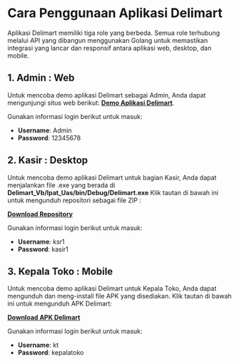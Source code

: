 # Cara Penggunaan Aplikasi Delimart

Aplikasi Delimart memiliki tiga role yang berbeda. Semua role terhubung melalui API yang dibangun menggunakan Golang untuk memastikan integrasi yang lancar dan responsif antara aplikasi web, desktop, dan mobile.

## 1. Admin : Web

Untuk mencoba demo aplikasi Delimart sebagai Admin, Anda dapat mengunjungi situs web berikut: 
[**Demo Aplikasi Delimart**](https://delimart.praktikum-cpanel-unbin.com).

Gunakan informasi login berikut untuk masuk:
- **Username**: Admin
- **Password**: 12345678

## 2. Kasir : Desktop

Untuk mencoba demo aplikasi Delimart untuk bagian Kasir, Anda dapat menjalankan file .exe yang berada di **Delimart_Vb/Ipat_Uas/bin/Debug/Delimart.exe** 
Klik tautan di bawah ini untuk mengunduh repositori sebagai file ZIP :

[**Download Repository**](https://github.com/awaludinmil/delimartpro/archive/refs/heads/main.zip)

Gunakan informasi login berikut untuk masuk:
- **Username**: ksr1
- **Password**: kasir1

## 3. Kepala Toko : Mobile

Untuk mencoba demo aplikasi Delimart untuk Kepala Toko, Anda dapat mengunduh dan meng-install file APK yang disediakan. Klik tautan di bawah ini untuk mengunduh APK Delimart:

[**Download APK Delimart**](https://github.com/awaludinmil/delimartpro/raw/main/Delimart_Flutter/delimart_apk/Delimart.apk)

Gunakan informasi login berikut untuk masuk:
- **Username**: kt
- **Password**: kepalatoko
